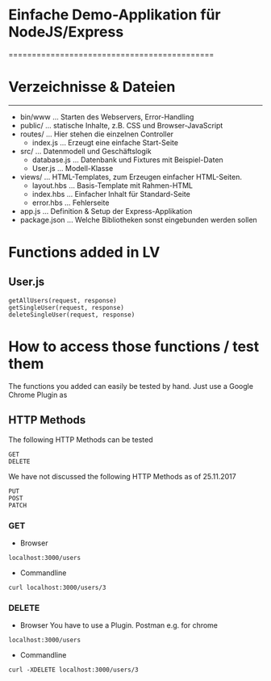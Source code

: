 # Einfache Demo-Applikation für NodeJS/Express
============================================

# Verzeichnisse & Dateien
-----------------------

* bin/www ... Starten des Webservers, Error-Handling
* public/ ... statische Inhalte, z.B. CSS und Browser-JavaScript
* routes/ ... Hier stehen die einzelnen Controller
    * index.js ... Erzeugt eine einfache Start-Seite
* src/ ... Datenmodell und Geschäftslogik
    * database.js ... Datenbank und Fixtures mit Beispiel-Daten
    * User.js ... Modell-Klasse
* views/ ... HTML-Templates, zum Erzeugen einfacher HTML-Seiten.
    * layout.hbs ... Basis-Template mit Rahmen-HTML
    * index.hbs ... Einfacher Inhalt für Standard-Seite
    * error.hbs ... Fehlerseite 
* app.js ... Definition & Setup der Express-Applikation
* package.json ... Welche Bibliotheken sonst eingebunden werden sollen

# Functions added in LV
## User.js
```
getAllUsers(request, response)
getSingleUser(request, response)
deleteSingleUser(request, response)
```
# How to access those functions / test them
The functions you added can easily be tested by hand. Just use a Google Chrome Plugin as 
## HTTP Methods
The following HTTP Methods can be tested
```
GET
DELETE
```
We have not discussed the following HTTP Methods as of 25.11.2017
```
PUT
POST
PATCH
```
### GET
* Browser
```
localhost:3000/users
```
* Commandline
```
curl localhost:3000/users/3
```
### DELETE
* Browser
You have to use a Plugin. Postman e.g. for chrome
```
localhost:3000/users
```
* Commandline
```
curl -XDELETE localhost:3000/users/3
```
